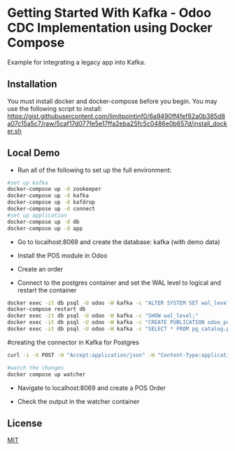 # Getting Started With Kafka - Odoo CDC Implementation using Docker Compose
Example for integrating a legacy app into Kafka.

## Installation

You must install docker and docker-compose before you begin.
You may use the following script to install: https://gist.githubusercontent.com/limitpointinf0/6a9490ff4fef82a0b385d8a07c15a5c7/raw/5caf17d077fe5e17ffa2eba25fc5c0486e0b657d/install_docker.sh 

## Local Demo
- Run all of the following to set up the full environment:
```bash
#set up kafka
docker-compose up -d zookeeper
docker-compose up -d kafka
docker-compose up -d kafdrop
docker-compose up -d connect
#set up application
docker-compose up -d db
docker-compose up -d app
```
- Go to localhost:8069 and create the database: kafka (with demo data)

- Install the POS module in Odoo 

- Create an order

- Connect to the postgres container and set the WAL level to logical and restart the container
```bash
docker exec -it db psql -U odoo -W kafka -c "ALTER SYSTEM SET wal_level = 'logical';"
docker-compose restart db
docker exec -it db psql -U odoo -W kafka -c "SHOW wal_level;"
docker exec -it db psql -U odoo -W kafka -c "CREATE PUBLICATION odoo_publication FOR TABLE pos_order;"
docker exec -it db psql -U odoo -W kafka -c "SELECT * FROM pg_catalog.pg_publication pub LEFT JOIN  pg_catalog.pg_publication_tables tab ON pub.pubname = tab.pubname;"
```

#creating the connector in Kafka for Postgres
```bash
curl -i -X POST -H "Accept:application/json" -H "Content-Type:application/json" localhost:8083/connectors/ -d '{ "name": "pos-order-connector", "config": { "connector.class": "io.debezium.connector.postgresql.PostgresConnector", "tasks.max": "1", "database.hostname": "db", "database.port": "5432", "database.user": "odoo", "database.password": "odoo", "database.server.id": "184054", "database.server.name": "odoo", "database.dbname": "kafka", "database.whitelist": "kafka", "table.whitelist": "public.pos_order", "database.history.kafka.bootstrap.servers": "kafka:9092", "database.history.kafka.topic": "schema-changes.odoo", "decimal.handling.mode": "double", "plugin.name":"pgoutput", "publication.name":"odoo_publication"}}'

#watch the changes
docker compose up watcher
```
- Navigate to localhost:8069 and create a POS Order

- Check the output in the watcher container


## License
[MIT](https://choosealicense.com/licenses/mit/)